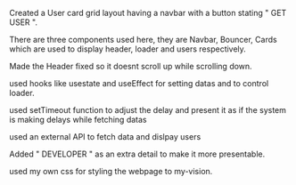 Created a User card grid layout having a navbar with a button stating " GET USER ".

There are three components used here, they are Navbar, Bouncer, Cards which are used to display header, loader and users respectively.

Made the Header fixed so it doesnt scroll up while scrolling down.

used hooks like usestate and useEffect for setting datas and to control loader.

used setTimeout function to adjust the delay and present it as if the system is making delays while fetching datas 

used an external API to fetch data and dislpay users

Added " DEVELOPER " as an extra detail to make it more presentable.

used my own css for styling the webpage to my-vision.


